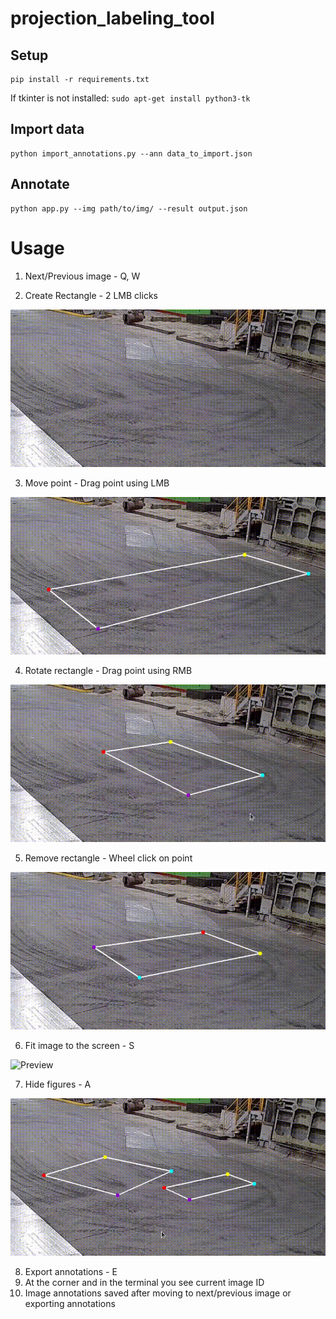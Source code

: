 # projection_labeling_tool

## Setup
```
pip install -r requirements.txt
```

If tkinter is not installed: `sudo apt-get install python3-tk`


## Import data

```
python import_annotations.py --ann data_to_import.json
```

## Annotate

```
python app.py --img path/to/img/ --result output.json
```

# Usage

1. Next/Previous image - Q, W

2. Create Rectangle - 2 LMB clicks

![Preview](gifs/01.gif "preview")

3. Move point - Drag point using LMB

![Preview](gifs/02.gif "preview")

4. Rotate rectangle - Drag point using RMB

![Preview](gifs/03.gif "preview")

5. Remove rectangle - Wheel click on point

![Preview](gifs/04.gif "preview")

6. Fit image to the screen - S

![Preview](gifs/06.gif "preview")

7. Hide figures - A

![Preview](gifs/05.gif "preview")

8. Export annotations - E
9. At the corner and in the terminal you see current image ID
10. Image annotations saved after moving to next/previous image or exporting annotations